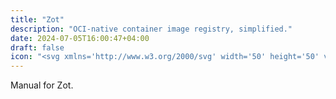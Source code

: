 ```yaml
---
title: "Zot"
description: "OCI-native container image registry, simplified."
date: 2024-07-05T16:00:47+04:00
draft: false
icon: "<svg xmlns='http://www.w3.org/2000/svg' width='50' height='50' viewBox='0 0 24 24'><path fill='currentColor' d='M21.231 2.462L7.18 20.923h14.564V24H2.256v-2.462L16.308 3.076H2.975V0h18.256z'/></svg>"
---
```


Manual for Zot.
